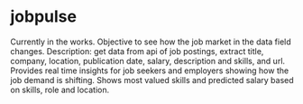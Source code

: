 # jobpulse
Currently in the works.
Objective to see how the job market in the data field changes. 
Description: get data from api of job postings, extract title, company, location, publication date, salary, description and skills, and url. Provides real time insights for job seekers and employers showing how the job demand is shifting. Shows most valued skills and predicted salary based on skills, role and location.
